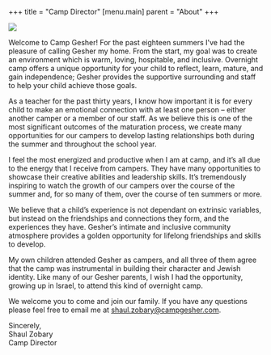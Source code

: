 +++
title = "Camp Director"
[menu.main]
parent = "About"
+++

<img src="shaul-zobary.jpg" class="float-right w-25 ml-4 mb-4 rounded">

Welcome to Camp Gesher! For the past eighteen summers I've had the pleasure of calling Gesher my home. From the start, my goal was to create an environment which is warm, loving, hospitable, and inclusive. Overnight camp offers a unique opportunity for your child to reflect, learn, mature, and gain independence; Gesher provides the supportive surrounding and staff to help your child achieve those goals.

As a teacher for the past thirty years, I know how important it is for every child to make an emotional connection with at least one person – either another camper or a member of our staff. As we believe this is one of the most significant outcomes of the maturation process, we create many opportunities for our campers to develop lasting relationships both during the summer and throughout the school year.

I feel the most energized and productive when I am at camp, and it’s all due to the energy that I receive from campers. They have many opportunities to showcase their creative abilities and leadership skills. It’s tremendously inspiring to watch the growth of our campers over the course of the summer and, for so many of them, over the course of ten summers or more.

We believe that a child’s experience is not dependant on extrinsic variables, but instead on the friendships and connections they form, and the experiences they have. Gesher’s intimate and inclusive community atmosphere provides a golden opportunity for lifelong friendships and skills to develop.

My own children attended Gesher as campers, and all three of them agree that the camp was instrumental in building their character and Jewish identity. Like many of our Gesher parents, I wish I had the opportunity, growing up in Israel, to attend this kind of overnight camp.

We welcome you to come and join our family. If you have any questions please feel free to email me at [shaul.zobary@campgesher.com](mailto:shaul.zobary@campgesher.com).

Sincerely,  
Shaul Zobary  
Camp Director